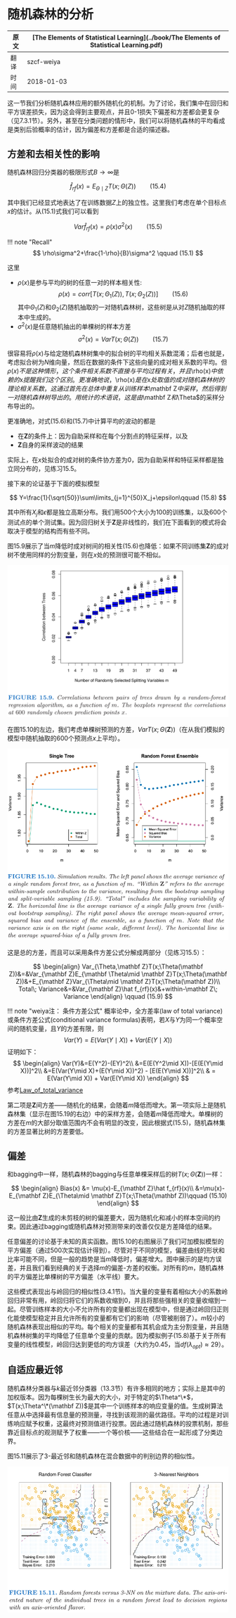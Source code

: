 # 随机森林的分析

| 原文   | [The Elements of Statistical Learning](../book/The Elements of Statistical Learning.pdf) |
| ---- | ---------------------------------------- |
| 翻译   | szcf-weiya                               |
| 时间   | 2018-01-03                              |

这一节我们分析随机森林应用的额外随机化的机制。为了讨论，我们集中在回归和平方误差损失，因为这会得到主要观点，并且0-1损失下偏差和方差都会更复杂（见7.3.1节）。另外，甚至在分类问题的情形中，我们可以将随机森林的平均看成是类别后验概率的估计，因为偏差和方差都是合适的描述器。

## 方差和去相关性的影响

随机森林回归分类器的极限形式$B\rightarrow \infty$是

$$
\hat f_{rf}(x)=E_{\Theta\mid Z}T(x;\Theta(Z))\qquad (15.4)
$$

其中我们已经显式地表达了在训练数据$Z$上的独立性。这里我们考虑在单个目标点$x$的估计。从(15.1)式我们可以看到

$$
Var\hat f_{rf}(x)=\rho(x)\sigma^2(x)\qquad (15.5)
$$

!!! note "Recall"
    $$
    \rho\sigma^2+\frac{1-\rho}{B}\sigma^2 \qquad (15.1)
    $$

这里

- $\rho(x)$是参与平均的树的任意一对的样本相关性:
$$
\rho(x)=corr[T(x;\Theta_1(Z)),T(x;\Theta_2(Z))]\qquad (15.6)
$$
其中$\Theta_1(Z)$和$\Theta_2(Z)$随机抽取的一对随机森林树，这些树是从对$Z$随机抽取的样本中生成的。
- $\sigma^2(x)$是任意随机抽出的单棵树的样本方差
$$
\sigma^2(x)=Var T(x;\Theta(Z))\qquad (15.7)
$$

很容易将$\rho(x)$与给定随机森林树集中的拟合树的平均相关系数混淆；后者也就是，考虑拟合树为$N$维向量，然后在数据的条件下这些向量的成对相关系数的平均。但$\rho(x)不是这种情形，这个条件相关系数不直接与平均过程有关，并且$\rho(x)$中依赖的$x$提醒我们这个区别。更准确地说，$\rho(x)$是在$x$处取值的成对随机森林树的理论相关系数，这通过首先在总体中重复从训练样本$\mathbf Z$中采样，然后得到一对随机森林树导出的。用统计的术语说，这是由$\mathbf Z$和$\Theta$的采样分布导出的。

更准确地，对式(15.6)和(15.7)中计算平均的波动的都是

- 在$\mathbf Z$的条件上：因为自助采样和在每个分割点的特征采样，以及
- $\mathbf Z$自身的采样波动的结果

实际上，在$x$处拟合的成对树的条件协方差为0，因为自助采样和特征采样都是独立同分布的，见练习15.5。

接下来的论证基于下面的模拟模型

$$
Y=\frac{1}{\sqrt{50}}\sum\limits_{j=1}^{50}X_j+\epsilon\qquad (15.8)
$$

其中所有$X_j$和$\epsilon$都是独立高斯分布。我们用500个大小为100的训练集，以及600个测试点的单个测试集。因为回归树关于$\mathbf Z$是非线性的，我们在下面看到的模式将会取决于模型的结构而有些不同。

图15.9展示了当$m$降低时成对树间的相关性(15.6)也降低：如果不同训练集$\mathbf Z$的成对树不使用同样的分割变量，则在$x$处的预测很可能不相似。

![](../img/15/fig15.9.png)

在图15.10的左边，我们考虑单棵树预测的方差，$VarT(x;\Theta(\mathbf Z))$（在从我们模拟的模型中随机抽取的600个预测点$x$上平均）。

![](../img/15/fig15.10.png)

这是总的方差，而且可以采用条件方差公式分解成两部分（见练习15.5）：

$$
\begin{align}
Var_{\Theta,\mathbf Z}T(x;\Theta(\mathbf Z))&=&Var_{\mathbf Z}E_{\mathbf \Theta\mid \mathbf Z}T(x;\Theta(\mathbf Z))&+E_{\mathbf Z}Var_{\Theta\mid \mathbf Z}T(x;\Theta(\mathbf Z))\\
Total\; Variance&=&Var_{\mathbf Z}\hat f_{rf}(x)&+within-\mathbf Z\; Variance
\end{align}
\qquad (15.9)
$$

!!! note "weiya注： 条件方差公式"
    概率论中，全方差率(law of total variance)或条件方差公式(conditional variance formulas)表明，若$X$与$Y$为同一个概率空间的随机变量，且$Y$的方差有限，则
    $$
    Var(Y)=E(Var(Y\mid X))+Var(E(Y\mid X))
    $$
    证明如下：
    $$
    \begin{align}
    Var(Y)&=E(Y^2)-(EY)^2\\
    &=E(E(Y^2\mid X))-[E(E(Y\mid X))]^2\\
    &=E(Var(Y\mid X)+(E(Y\mid X))^2) - [E(E(Y\mid X))]^2\\
    & = E(Var(Y\mid X)) + Var(E(Y\mid X))
    \end{align}
    $$
    参考[Law_of_total_variance](https://en.wikipedia.org/wiki/Law_of_total_variance)


第二项是$\mathbf Z$间方差——随机化的结果，会随着$m$降低而增大。第一项实际上是随机森林集（显示在图15.19的右边）中的采样方差，会随着$m$降低而增大。单棵树的方差在$m$的大部分取值范围内不会有明显的改变，因此根据式(15.5)，随机森林集的方差显著比树的方差要低。

## 偏差

和bagging中一样，随机森林的bagging与任意单棵采样后的树$T(x;\Theta(\mathbf Z))$一样：

$$
\begin{align}
Bias(x) &= \mu(x)-E_{\mathbf Z}\hat f_{rf}(x)\\
&=\mu(x)-E_{\mathbf Z}E_{\Theta\mid \mathbf Z}T(x;\Theta(\mathbf Z))\qquad (15.10)
\end{align}
$$

这一般比由$\mathbf Z$生成的未剪枝的树的偏差要大，因为随机化和减小的样本空间的约束。因此通过bagging或随机森林对预测带来的改善仅仅是方差降低的结果。

任意偏差的讨论基于未知的真实函数。图15.10的右图展示了我们可加模拟模型的平方偏差（通过500次实现估计得到）。尽管对于不同的模型，偏差曲线的形状和比率可能不同，但是一般的趋势是当$m$降低时，偏差增大。图中展示的是均方误差，并且我们看到经典的关于选择$m$的偏差-方差的权衡。对所有的$m$，随机森林的平方偏差比单棵树的平方偏差（水平线）要大。

这些模式表现出与岭回归的相似性(3.4.1节)。当大量的变量有着相似大小的系数岭回归非常有用，岭回归将它们的系数收缩到0，并且将那些强相关的变量收缩到一起。尽管训练样本的大小不允许所有的变量都出现在模型中，但是通过岭回归正则化能使模型稳定并且允许所有的变量都有它们的影响（尽管被削弱了）。$m$较小的随机森林表现出相似的平均。每个相关的变量都有其机会成为主分割变量，并且随机森林树集的平均降低了任意单个变量的贡献。因为模拟例子(15.8)基于关于所有变量的线性模型，岭回归达到更低的均方误差（大约为0.45，当$df(\lambda_{opt})\approx 29$）。

## 自适应最近邻

随机森林分类器与$k$最近邻分类器（13.3节）有许多相同的地方；实际上是其中的加权版本。因为每棵树生长为最大的大小，对于特定的$\Theta^\*$，$T(x;\Theta^\*(\mathbf Z))$是其中一个训练样本的响应变量的值。生成树算法任意从中选择最有信息量的预测量，寻找到该观测的最优路径。平均的过程是对训练响应赋予权重，这最终对预测值进行投票。因此通过随机森林的投票机制，那些靠近目标点的观测赋予了权重——一个等价核——这些结合在一起形成了分类边界。

图15.11展示了3-最近邻和随机森林在混合数据中的判别边界的相似性。

![](../img/15/fig15.11.png)
